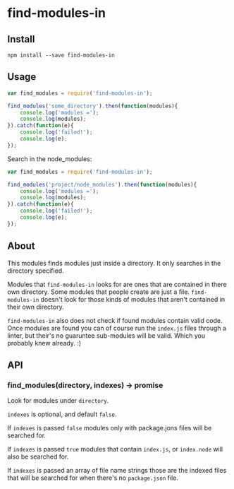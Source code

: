 find-modules-in
===============

Install
-------

`npm install --save find-modules-in`

Usage
-----

```javascript
var find_modules = require('find-modules-in');

find_modules('some_directory').then(function(modules){
    console.log('modules =');
    console.log(modules);
}).catch(function(e){
    console.log('failed!');
    console.log(e);
});
```

Search in the node_modules:

```javascript
var find_modules = require('find-modules-in');

find_modules('project/node_modules').then(function(modules){
    console.log('modules =');
    console.log(modules);
}).catch(function(e){
    console.log('failed!');
    console.log(e);
});
```

About
-----

This modules finds modules just inside a directory. It only searches in the directory specified.

Modules that `find-modules-in` looks for are ones that are contained in there own directory. Some modules that people create are just a file. `find-modules-in` doesn't look for those kinds of modules that aren't contained in their own directory.

`find-modules-in` also does not check if found modules contain valid code. Once modules are found you can of course run the `index.js` files through a linter, but their's no guaruntee sub-modules will be valid. Which you probably knew already. :)

API
---

### find_modules(directory, indexes) -> promise

Look for modules under `directory`.

`indexes` is optional, and default `false`.

If `indexes` is passed `false` modules only with package.jons files will be searched for.

If `indexes` is passed `true` modules that contain `index.js`, or `index.node` will also be searched for.

If `indexes` is passed an array of file name strings those are the indexed files that will be searched for when there's no `package.json` file.
